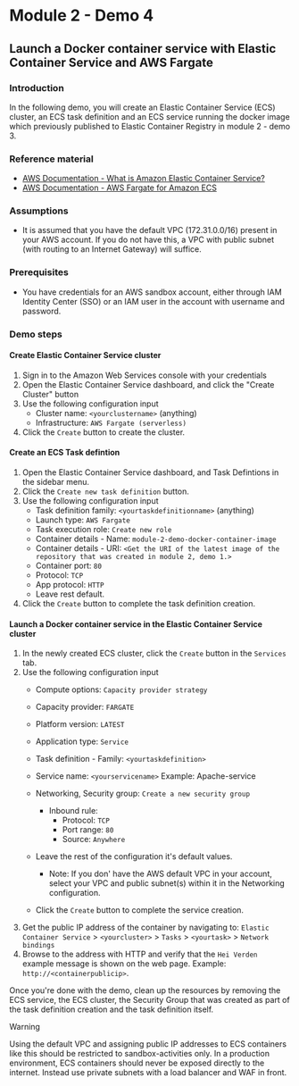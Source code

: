# Module 2 - Demo 4
## Launch a Docker container service with Elastic Container Service and AWS Fargate

### Introduction
In the following demo, you will create an Elastic Container Service (ECS) cluster, an ECS task definition and an ECS service running the docker image which previously published to Elastic Container Registry in module 2 - demo 3.

### Reference material
- [AWS Documentation - What is Amazon Elastic Container Service?](https://docs.aws.amazon.com/AmazonECS/latest/developerguide/Welcome.html)
- [AWS Documentation - AWS Fargate for Amazon ECS](https://docs.aws.amazon.com/AmazonECS/latest/developerguide/Welcome.html)

### Assumptions
- It is assumed that you have the default VPC (172.31.0.0/16) present in your AWS account. If you do not have this, a VPC with public subnet (with routing to an Internet Gateway) will suffice.

### Prerequisites
- You have credentials for an AWS sandbox account, either through IAM Identity Center (SSO) or an IAM user in the account with username and password.

### Demo steps

#### Create Elastic Container Service cluster
1. Sign in to the Amazon Web Services console with your credentials
2. Open the Elastic Container Service dashboard, and click the "Create Cluster" button
3. Use the following configuration input
    - Cluster name: `<yourclustername>` (anything)
    - Infrastructure: `AWS Fargate (serverless)`
4. Click the `Create` button to create the cluster.

#### Create an ECS Task defintion
1. Open the Elastic Container Service dashboard, and Task Defintions in the sidebar menu.
2. Click the `Create new task definition` button.
3. Use the following configuration input
    - Task definition family: `<yourtaskdefinitionname>` (anything)
    - Launch type: `AWS Fargate`
    - Task execution role: `Create new role`
    - Container details - Name: `module-2-demo-docker-container-image`
    - Container details - URI: `<Get the URI of the latest image of the repository that was created in module 2, demo 1.>`
    - Container port: `80`
    - Protocol: `TCP`
    - App protocol: `HTTP`
    - Leave rest default.
4. Click the `Create` button to complete the task definition creation.

#### Launch a Docker container service in the Elastic Container Service cluster
1. In the newly created ECS cluster, click the `Create` button in the `Services` tab.
2. Use the following configuration input
    - Compute options: `Capacity provider strategy`
    - Capacity provider: `FARGATE`
    - Platform version: `LATEST`
    - Application type: `Service`
    - Task definition - Family: `<yourtaskdefinition>`
    - Service name: `<yourservicename>` Example: Apache-service
    - Networking, Security group: `Create a new security group`
        - Inbound rule:
             - Protocol: `TCP`
             - Port range: `80`
             - Source: `Anywhere`

    - Leave the rest of the configuration it's default values.
        - Note: If you don' have the AWS default VPC in your account, select your VPC and public subnet(s) within it in the Networking configuration.
    - Click the `Create` button to complete the service creation.
3. Get the public IP address of the container by navigating to: `Elastic Container Service` > `<yourcluster>` > `Tasks` > `<yourtask>` > `Network bindings`
4. Browse to the address with HTTP and verify that the `Hei Verden` example message is shown on the web page. Example: `http://<containerpublicip>`.

Once you're done with the demo, clean up the resources by removing the ECS service, the ECS cluster, the Security Group that was created as part of the task definition creation and the task definition itself.

> [!WARNING]
> Using the default VPC and assigning public IP addresses to ECS containers like this should be restricted to sandbox-activities only. In a production environment, ECS containers should never be exposed directly to the internet. Instead use private subnets with a load balancer and WAF in front.